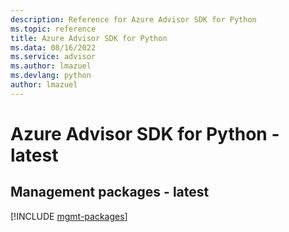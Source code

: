 ```yaml
---
description: Reference for Azure Advisor SDK for Python
ms.topic: reference
title: Azure Advisor SDK for Python
ms.data: 08/16/2022
ms.service: advisor
ms.author: lmazuel
ms.devlang: python
author: lmazuel
---
```

# Azure Advisor SDK for Python - latest

## Management packages - latest
[!INCLUDE [mgmt-packages](advisor-mgmt-index.md)]